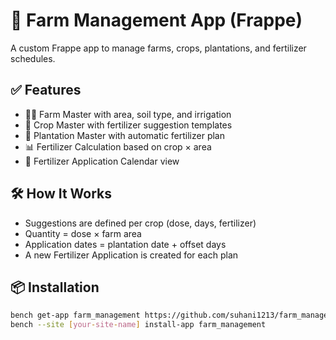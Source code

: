 # 🌾 Farm Management App (Frappe)

A custom Frappe app to manage farms, crops, plantations, and fertilizer schedules.

## ✅ Features

- 👨‍🌾 Farm Master with area, soil type, and irrigation
- 🌱 Crop Master with fertilizer suggestion templates
- 🌾 Plantation Master with automatic fertilizer plan
- 📊 Fertilizer Calculation based on crop × area
- 📅 Fertilizer Application Calendar view

## 🛠 How It Works

- Suggestions are defined per crop (dose, days, fertilizer)
- Quantity = dose × farm area
- Application dates = plantation date + offset days
- A new Fertilizer Application is created for each plan

## 📦 Installation

```bash
bench get-app farm_management https://github.com/suhani1213/farm_management.git
bench --site [your-site-name] install-app farm_management

